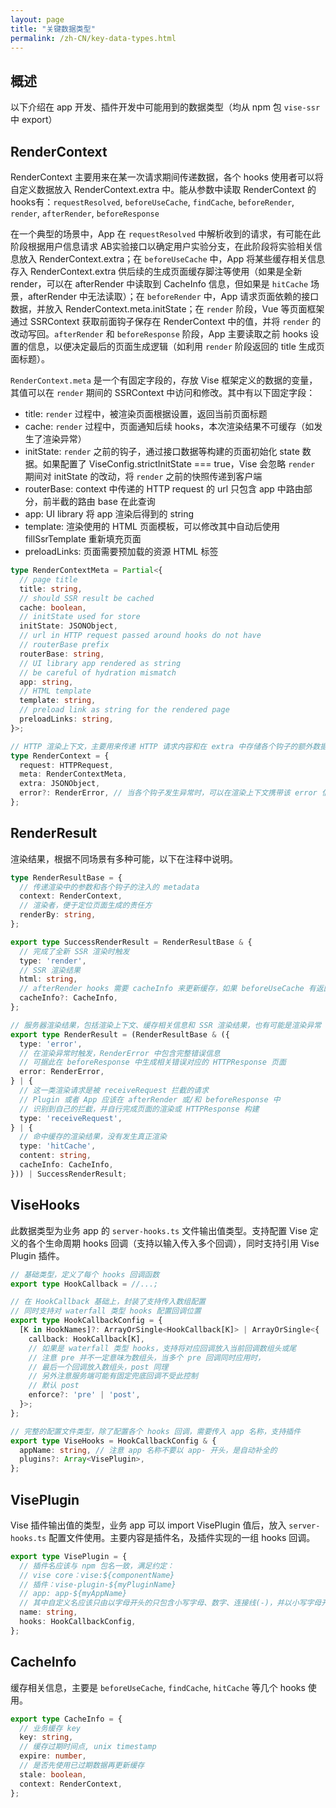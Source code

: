 ```yaml
---
layout: page
title: "关键数据类型"
permalink: /zh-CN/key-data-types.html
---
```

## 概述
以下介绍在 app 开发、插件开发中可能用到的数据类型（均从 npm 包 `vise-ssr` 中 export）

## RenderContext
RenderContext 主要用来在某一次请求期间传递数据，各个 hooks 使用者可以将自定义数据放入 RenderContext.extra 中。能从参数中读取 RenderContext 的 hooks有：`requestResolved`, `beforeUseCache`, `findCache`, `beforeRender`, `render`, `afterRender`, `beforeResponse`

在一个典型的场景中，App 在 `requestResolved` 中解析收到的请求，有可能在此阶段根据用户信息请求 AB实验接口以确定用户实验分支，在此阶段将实验相关信息放入 RenderContext.extra；在 `beforeUseCache` 中，App 将某些缓存相关信息存入 RenderContext.extra 供后续的生成页面缓存脚注等使用（如果是全新 render，可以在 afterRender 中读取到 CacheInfo 信息，但如果是 `hitCache` 场景，afterRender 中无法读取）；在 `beforeRender` 中，App 请求页面依赖的接口数据，并放入 RenderContext.meta.initState；在 `render` 阶段，Vue 等页面框架通过 SSRContext 获取前面钩子保存在 RenderContext 中的值，并将 `render` 的改动写回。`afterRender` 和 `beforeResponse` 阶段，App 主要读取之前 hooks 设置的信息，以便决定最后的页面生成逻辑（如利用 `render` 阶段返回的 title 生成页面标题）。

`RenderContext.meta` 是一个有固定字段的，存放 Vise 框架定义的数据的变量，其值可以在 `render` 期间的 SSRContext 中访问和修改。其中有以下固定字段：
- title: `render` 过程中，被渲染页面根据设置，返回当前页面标题
- cache: `render` 过程中，页面通知后续 hooks，本次渲染结果不可缓存（如发生了渲染异常）
- initState: `render` 之前的钩子，通过接口数据等构建的页面初始化 state 数据。如果配置了 ViseConfig.strictInitState === true，Vise 会忽略 `render` 期间对 initState 的改动，将 `render` 之前的快照传递到客户端
- routerBase: context 中传递的 HTTP request 的 url 只包含 app 中路由部分，前半截的路由 base 在此查询
- app: UI library 将 app 渲染后得到的 string
- template: 渲染使用的 HTML 页面模板，可以修改其中自动后使用 fillSsrTemplate 重新填充页面
- preloadLinks: 页面需要预加载的资源 HTML 标签

```typescript
type RenderContextMeta = Partial<{
  // page title
  title: string,
  // should SSR result be cached
  cache: boolean,
  // initState used for store
  initState: JSONObject,
  // url in HTTP request passed around hooks do not have
  // routerBase prefix
  routerBase: string,
  // UI library app rendered as string
  // be careful of hydration mismatch
  app: string,
  // HTML template
  template: string,
  // preload link as string for the rendered page
  preloadLinks: string,
}>;

// HTTP 渲染上下文，主要用来传递 HTTP 请求内容和在 extra 中存储各个钩子的额外数据
type RenderContext = {
  request: HTTPRequest,
  meta: RenderContextMeta,
  extra: JSONObject,
  error?: RenderError, // 当各个钩子发生异常时，可以在渲染上下文携带该 error 信息
};
```
## RenderResult
渲染结果，根据不同场景有多种可能，以下在注释中说明。
```typescript
type RenderResultBase = {
  // 传递渲染中的参数和各个钩子的注入的 metadata
  context: RenderContext,
  // 渲染者，便于定位页面生成的责任方
  renderBy: string,
};

export type SuccessRenderResult = RenderResultBase & {
  // 完成了全新 SSR 渲染时触发
  type: 'render',
  // SSR 渲染结果
  html: string,
  // afterRender hooks 需要 cacheInfo 来更新缓存，如果 beforeUseCache 有返回则会带入
  cacheInfo?: CacheInfo,
};

// 服务器渲染结果，包括渲染上下文、缓存相关信息和 SSR 渲染结果，也有可能是渲染异常
export type RenderResult = (RenderResultBase & ({
  type: 'error',
  // 在渲染异常时触发，RenderError 中包含完整错误信息
  // 可据此在 beforeResponse 中生成相关错误对应的 HTTPResponse 页面
  error: RenderError,
} | {
  // 这一类渲染请求是被 receiveRequest 拦截的请求
  // Plugin 或者 App 应该在 afterRender 或/和 beforeResponse 中
  // 识别到自己的拦截，并自行完成页面的渲染或 HTTPResponse 构建
  type: 'receiveRequest',
} | {
  // 命中缓存的渲染结果，没有发生真正渲染
  type: 'hitCache',
  content: string,
  cacheInfo: CacheInfo,
})) | SuccessRenderResult;
```

## ViseHooks
此数据类型为业务 app 的 `server-hooks.ts` 文件输出值类型。支持配置 Vise 定义的各个生命周期 hooks 回调（支持以输入传入多个回调），同时支持引用 Vise Plugin 插件。

```typescript
// 基础类型，定义了每个 hooks 回调函数
export type HookCallback = //...;

// 在 HookCallback 基础上，封装了支持传入数组配置
// 同时支持对 waterfall 类型 hooks 配置回调位置
export type HookCallbackConfig = {
  [K in HookNames]?: ArrayOrSingle<HookCallback[K]> | ArrayOrSingle<{
    callback: HookCallback[K],
    // 如果是 waterfall 类型 hooks，支持将对应回调放入当前回调数组头或尾
    // 注意 pre 并不一定意味为数组头，当多个 pre 回调同时应用时，
    // 最后一个回调放入数组头，post 同理
    // 另外注意服务端可能有固定兜底回调不受此控制
    // 默认 post
    enforce?: 'pre' | 'post',
  }>;
};

// 完整的配置文件类型，除了配置各个 hooks 回调，需要传入 app 名称，支持插件
export type ViseHooks = HookCallbackConfig & {
  appName: string, // 注意 app 名称不要以 app- 开头，是自动补全的
  plugins?: Array<VisePlugin>,
};
```

## VisePlugin
Vise 插件输出值的类型，业务 app 可以 import VisePlugin 值后，放入 `server-hooks.ts` 配置文件使用。主要内容是插件名，及插件实现的一组 hooks 回调。
```typescript
export type VisePlugin = {
  // 插件名应该与 npm 包名一致，满足约定：
  // vise core：vise:${componentName}
  // 插件：vise-plugin-${myPluginName}
  // app: app-${myAppName}
  // 其中自定义名应该只由以字母开头的只包含小写字母、数字、连接线(-)，并以小写字母开头
  name: string,
  hooks: HookCallbackConfig,
};
```

## CacheInfo
缓存相关信息，主要是 `beforeUseCache`, `findCache`, `hitCache` 等几个 hooks 使用。
```typescript
export type CacheInfo = {
  // 业务缓存 key
  key: string,
  // 缓存过期时间点, unix timestamp
  expire: number,
  // 是否先使用已过期数据再更新缓存
  stale: boolean,
  context: RenderContext,
};
```
[tapable]: <https://github.com/webpack/tapable>
